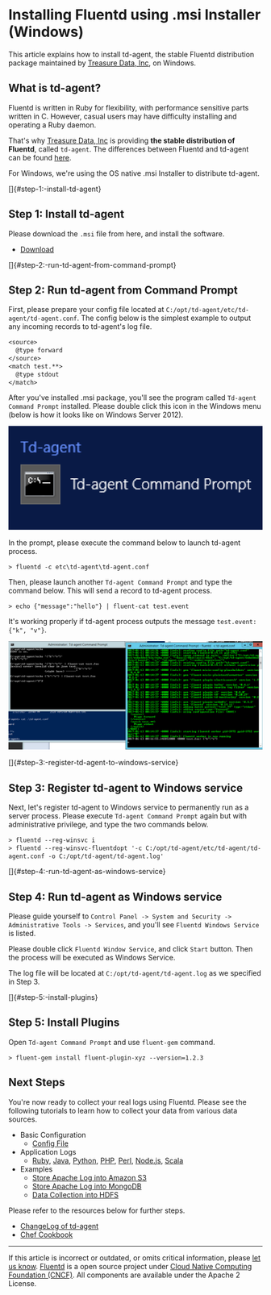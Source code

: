# Installing Fluentd using .msi Installer (Windows)

This article explains how to install td-agent, the stable Fluentd
distribution package maintained by [Treasure Data,
Inc](http://www.treasuredata.com/), on Windows.


## What is td-agent?

Fluentd is written in Ruby for flexibility, with performance sensitive
parts written in C. However, casual users may have difficulty installing
and operating a Ruby daemon.

That's why [Treasure Data, Inc](http://www.treasuredata.com/) is
providing **the stable distribution of Fluentd**, called `td-agent`. The
differences between Fluentd and td-agent can be found
[here](http://www.fluentd.org/faqs).

For Windows, we're using the OS native .msi Installer to distribute
td-agent.

[]{#step-1:-install-td-agent}

## Step 1: Install td-agent

Please download the `.msi` file from here, and install the software.

-   [Download](https://td-agent-package-browser.herokuapp.com/3/windows)

[]{#step-2:-run-td-agent-from-command-prompt}

## Step 2: Run td-agent from Command Prompt

First, please prepare your config file located at
`C:/opt/td-agent/etc/td-agent/td-agent.conf`. The config below is the
simplest example to output any incoming records to td-agent's log file.

``` {.CodeRay}
<source>
  @type forward
</source>
<match test.**>
  @type stdout
</match>
```

After you've installed .msi package, you'll see the program called
`Td-agent Command Prompt` installed. Please double click this icon in
the Windows menu (below is how it looks like on Windows Server 2012).

![](/images/msi-td-agent-command-prompt.png)

In the prompt, please execute the command below to launch td-agent
process.

``` {.CodeRay}
> fluentd -c etc\td-agent\td-agent.conf
```

Then, please launch another `Td-agent Command Prompt` and type the
command below. This will send a record to td-agent process.

``` {.CodeRay}
> echo {"message":"hello"} | fluent-cat test.event
```

It's working properly if td-agent process outputs the message
`test.event: {"k", "v"}`.

[![](/images/td-agent-windows-prompt.png)](/images/td-agent-windows-prompt.png)

[]{#step-3:-register-td-agent-to-windows-service}

## Step 3: Register td-agent to Windows service

Next, let's register td-agent to Windows service to permanently run as a
server process. Please execute `Td-agent Command Prompt` again but with
administrative privilege, and type the two commands below.

``` {.CodeRay}
> fluentd --reg-winsvc i
> fluentd --reg-winsvc-fluentdopt '-c C:/opt/td-agent/etc/td-agent/td-agent.conf -o C:/opt/td-agent/td-agent.log'
```

[]{#step-4:-run-td-agent-as-windows-service}

## Step 4: Run td-agent as Windows service

Please guide yourself to
`Control Panel -> System and Security -> Administrative Tools -> Services`,
and you'll see `Fluentd Windows Service` is listed.

Please double click `Fluentd Window Service`, and click `Start` button.
Then the process will be executed as Windows Service.

The log file will be located at `C:/opt/td-agent/td-agent.log` as we
specified in Step 3.

[]{#step-5:-install-plugins}

## Step 5: Install Plugins

Open `Td-agent Command Prompt` and use `fluent-gem` command.

``` {.CodeRay}
> fluent-gem install fluent-plugin-xyz --version=1.2.3
```


## Next Steps

You're now ready to collect your real logs using Fluentd. Please see the
following tutorials to learn how to collect your data from various data
sources.

-   Basic Configuration
    -   [Config File](/articles/config-file.md)
-   Application Logs
    -   [Ruby](/articles/ruby.md), [Java](/articles/java.md), [Python](/articles/python.md), [PHP](/articles/php.md),
        [Perl](/articles/perl.md), [Node.js](/articles/nodejs.md), [Scala](/articles/scala.md)
-   Examples
    -   [Store Apache Log into Amazon S3](/articles/apache-to-s3.md)
    -   [Store Apache Log into MongoDB](/articles/apache-to-mongodb.md)
    -   [Data Collection into HDFS](/articles/http-to-hdfs.md)

Please refer to the resources below for further steps.

-   [ChangeLog of
    td-agent](http://docs.treasuredata.com/articles/td-agent-changelog)
-   [Chef Cookbook](https://github.com/treasure-data/chef-td-agent/)


------------------------------------------------------------------------

If this article is incorrect or outdated, or omits critical information,
please [let us know](https://github.com/fluent/fluentd-docs/issues?state=open).
[Fluentd](http://www.fluentd.org/) is a open source project under [Cloud
Native Computing Foundation (CNCF)](https://cncf.io/). All components
are available under the Apache 2 License.
